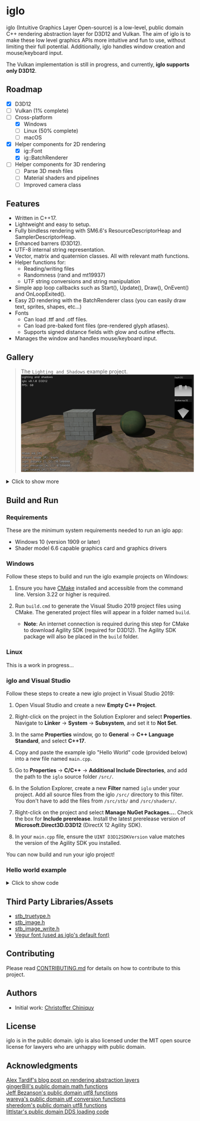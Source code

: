 # iglo

iglo (Intuitive Graphics Layer Open-source) is a low-level, public domain C++ rendering abstraction layer for D3D12 and Vulkan. The aim of iglo is to make these low level graphics APIs more intuitive and fun to use, without limiting their full potential. Additionally, iglo handles window creation and mouse/keyboard input.

The Vulkan implementation is still in progress, and currently, **iglo supports only D3D12**.

## Roadmap

- [x] D3D12
- [ ] Vulkan (1% complete)
- [ ] Cross-platform
  - [x] Windows
  - [ ] Linux (50% complete)
  - [ ] macOS
- [x] Helper components for 2D rendering
  -  [x] ig::Font
  -  [x] ig::BatchRenderer
- [ ] Helper components for 3D rendering
  -  [ ] Parse 3D mesh files
  -  [ ] Material shaders and pipelines
  -  [ ] Improved camera class

## Features

- Written in C++17.
- Lightweight and easy to setup.
- Fully bindless rendering with SM6.6's ResourceDescriptorHeap and SamplerDescriptorHeap.
- Enhanced barrers (D3D12).
- UTF-8 internal string representation.
- Vector, matrix and quaternion classes. All with relevant math functions.
- Helper functions for:
  - Reading/writing files
  - Randomness (rand and mt19937)
  - UTF string conversions and string manipulation
- Simple app loop callbacks such as Start(), Update(), Draw(), OnEvent() and OnLoopExited().
- Easy 2D rendering with the BatchRenderer class (you can easily draw text, sprites, shapes, etc...)
- Fonts
  - Can load .ttf and .otf files.
  - Can load pre-baked font files (pre-rendered glyph atlases).
  - Supports signed distance fields with glow and outline effects.
- Manages the window and handles mouse/keyboard input.

## Gallery

> The `Lighting and Shadows` example project.
![](images/example-projects/LightingAndShadows.png)

<details>
<summary>Click to show more</summary>

> The `Camera and Skybox` example project demonstrates how to use the ig::BaseCamera class and how to render a skybox. It also demonstrates how to use instancing to render models (cubes in this case).
![](images/example-projects/CameraAndSkybox.png)

> The `Hello BatchRenderer` example project demonstrates how to use the ig::BatchRenderer class to render various types of 2D geometry.
![](images/example-projects/HelloBatchRenderer1.png)
![](images/example-projects/HelloBatchRenderer2.png)
![](images/example-projects/HelloBatchRenderer3.png)
![](images/example-projects/HelloBatchRenderer4.png)
![](images/example-projects/HelloBatchRenderer5.png)
![](images/example-projects/HelloBatchRenderer6.png)
![](images/example-projects/HelloBatchRenderer7.png)

> The `Hello cube` and `Hello world` example projects.
![](images/example-projects/HelloCube.png)
![](images/example-projects/HelloWorld.png)

</details>

## Build and Run

### Requirements

These are the minimum system requirements needed to run an iglo app:

- Windows 10 (version 1909 or later)
- Shader model 6.6 capable graphics card and graphics drivers

### Windows

Follow these steps to build and run the iglo example projects on Windows:

1. Ensure you have [CMake](https://cmake.org/download/) installed and accessible from the command line. Version 3.22 or higher is required.

2. Run `build.cmd` to generate the Visual Studio 2019 project files using CMake. The generated project files will appear in a folder named `build`. 
   - **Note**: An internet connection is required during this step for CMake to download Agility SDK (required for D3D12). The Agility SDK package will also be placed in the `build` folder.

### Linux

This is a work in progress...

### iglo and Visual Studio

Follow these steps to create a new iglo project in Visual Studio 2019:  

1. Open Visual Studio and create a new **Empty C++ Project**.  

2. Right-click on the project in the Solution Explorer and select **Properties**. Navigate to **Linker** → **System** → **Subsystem**, and set it to **Not Set**.  

3. In the same **Properties** window, go to **General** → **C++ Language Standard**, and select **C++17**.  

4. Copy and paste the example iglo "Hello World" code (provided below) into a new file named `main.cpp`.  

5. Go to **Properties** → **C/C++** → **Additional Include Directories**, and add the path to the `iglo` source folder `/src/`.  

6. In the Solution Explorer, create a new **Filter** named `iglo` under your project. Add all source files from the iglo `/src/` directory to this filter. You don't have to add the files from `/src/stb/` and `/src/shaders/`. 

7. Right-click on the project and select **Manage NuGet Packages...**. Check the box for **Include prerelease**. Install the latest prerelease version of **Microsoft.Direct3D.D3D12** (DirectX 12 Agility SDK).  

8. In your `main.cpp` file, ensure the `UINT D3D12SDKVersion` value matches the version of the Agility SDK you installed.  

You can now build and run your iglo project!

### Hello world example

<details>
<summary>Click to show code</summary>
  
    #include "iglo.h"
    #include "igloFont.h"
    #include "igloBatchRenderer.h"
    #include "igloMainLoop.h"
    
    #ifdef IGLO_D3D12
    // Agility SDK path and version. Support for enhanced barriers and shader model 6.6 is required.
    extern "C" { __declspec(dllexport) extern const UINT D3D12SDKVersion = 715; }
    extern "C" { __declspec(dllexport) extern const char* D3D12SDKPath = u8".\\D3D12\\"; }
    #endif
    
    ig::IGLOContext context;
    ig::CommandList cmd;
    ig::Font defaultFont;
    ig::BatchRenderer r;
    ig::MainLoop mainloop;
    
    void Start()
    {
    	cmd.Load(context, ig::CommandListType::Graphics);
    
    	cmd.Begin();
    	{
    		defaultFont.LoadAsPrebaked(context, cmd, ig::GetDefaultFont()); // Load embedded prebaked font
    		r.Load(context, cmd, context.GetBackBufferRenderTargetDesc());
    	}
    	cmd.End();
    
    	// Submit work to the GPU and wait for the work to complete before proceeding
    	context.WaitForCompletion(context.Submit(cmd));
    }
    
    void OnLoopExited()
    {
    	context.WaitForIdleDevice(); // Wait for GPU to finish all remaining work before resources get released
    }
    
    void Update(double elapsedSeconds)
    {
    }
    
    void OnEvent(ig::Event e)
    {
    	if (e.type == ig::EventType::CloseRequest)
    	{
    		mainloop.Quit();
    		return;
    	}
    }
    
    void Draw()
    {
    	cmd.Begin();
    	{
    		// The back buffer will now be used as a render target
    		cmd.AddTextureBarrier(context.GetBackBuffer(), ig::SimpleBarrier::Common, ig::SimpleBarrier::RenderTarget, false);
    		cmd.FlushBarriers();
    
    		cmd.SetRenderTarget(&context.GetBackBuffer());
    		cmd.SetViewport((float)context.GetWidth(), (float)context.GetHeight());
    		cmd.SetScissorRectangle(context.GetWidth(), context.GetHeight());
    		cmd.ClearColor(context.GetBackBuffer(), ig::Colors::Black);
    
    		r.Begin(cmd);
    		{
    			r.DrawString(64, 64, "Hello world!", defaultFont, ig::Colors::Green);
    		}
    		r.End();
    
    		// The back buffer will now be used to present
    		cmd.AddTextureBarrier(context.GetBackBuffer(), ig::SimpleBarrier::RenderTarget, ig::SimpleBarrier::Common, false);
    		cmd.FlushBarriers();
    	}
    	cmd.End();
    
    	context.Submit(cmd);
    	context.Present();
    }
    
    #ifdef _WIN32
    int WINAPI WinMain(HINSTANCE hInstance, HINSTANCE hPrevInst, LPSTR lpCmdLine, int nShow)
    #endif
    #ifdef __linux__
    int main(int argc, char** argv)
    #endif
    {
    	if (context.Load(
    		ig::WindowSettings("Hello world!", 640, 480),
    		ig::RenderSettings(ig::PresentMode::Vsync)))
    	{
    		mainloop.Run(context, Start, OnLoopExited, Draw, Update, OnEvent);
    	}
    	// The iglo objects declared on the stack get released here in the reverse order they were declared
    	return 0;
    }

</details>

## Third Party Libraries/Assets

- [stb_truetype.h](https://github.com/nothings/stb/)
- [stb_image.h](https://github.com/nothings/stb/)
- [stb_image_write.h](https://github.com/nothings/stb/)
- [Vegur font (used as iglo's default font)](https://www.fontspace.com/vegur-font-f7408)

## Contributing

Please read [CONTRIBUTING.md](CONTRIBUTING.md) for details on how to contribute to this project.

## Authors

- Initial work: [Christoffer Chiniquy](https://github.com/c-chiniquy)

## License

iglo is in the public domain. iglo is also licensed under the MIT open source license for lawyers who are unhappy with public domain.

## Acknowledgments

[Alex Tardif's blog post on rendering abstraction layers](https://alextardif.com/RenderingAbstractionLayers.html)\
[gingerBill's public domain math functions](https://github.com/gingerBill/gb/blob/master/gb_math.h)\
[Jeff Bezanson's public domain utf8 functions](https://github.com/JeffBezanson/cutef8/blob/master/utf8.c)\
[wareya's public domain utf conversion functions](https://github.com/wareya/unishim/blob/master/unishim.h)\
[sheredom's public domain utf8 functions](https://github.com/sheredom/utf8.h/blob/master/utf8.h)\
[littlstar's public domain DDS loading code](https://github.com/littlstar/soil/)
